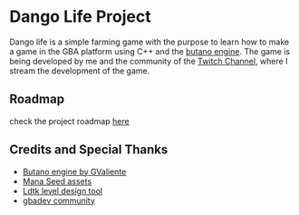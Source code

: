 # Dango Life Project
Dango life is a simple farming game with the purpose to learn how to make a game in the GBA platform using C++ and the [butano engine](https://github.com/GValiente/butano). The game is being developed by me and the community of the [Twitch Channel](https://twitch.tv/carrascodev), where I stream the development of the game.

## Roadmap
check the project roadmap [here](https://henriquecarrasco.notion.site/Dango-Life-4cf8f60f9c7f407f862ac9e916233e44)

## Credits and Special Thanks
- [Butano engine by GValiente](https://github.com/GValiente/butano)
- [Mana Seed assets](https://seliel-the-shaper.itch.io/)
- [Ldtk level design tool](https://ldtk.io/)
- [gbadev community](https://discord.com/invite/gbadev)